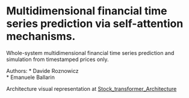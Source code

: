 # Multidimensional financial time series prediction via self-attention mechanisms.

Whole-system multidimensional financial time series prediction and simulation from timestamped prices only.

Authors:  * Davide Roznowicz \
          * Emanuele Ballarin

Architecture visual representation at [Stock_transformer_Architecture](https://ballarin.cc/images/tst_dl_dssc.svg)
